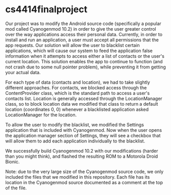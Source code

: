 cs4414finalproject
==================

Our project was to modify the Android source code (specifically a popular mod called Cyanogenmod 10.2) in order to give the user greater control over the way applications access their personal data. Currently, in order to install and run an application, a user must accept all permissions that the app requests. Our solution will allow the user to blacklist certain applications, which will cause our system to feed the application false information when it attempts to access either a list of contacts or the user's current location. This solution enables the app to continue to function (and not crash due to some null pointer problem), while preventing it from getting your actual data. 

For each type of data (contacts and location), we had to take slightly different approaches. For contacts, we blocked access through the ContentProvider class, which is the standard path to access a user's contacts list. Location is generally accessed through the LocationManager class, so to block location data we modified that class to return a default location (coordinates 0, 0) whenever a blacklisted application asked LocationManager for the location. 

To allow the user to modify the blacklist, we modified the Settings application that is included with Cyanogenmod. Now when the user opens the application manager section of Settings, they will see a checkbox that will allow them to add each application individually to the blacklist. 

We successfully build Cyanogenmod 10.2 with our modifications (harder than you might think), and flashed the resulting ROM to a Motorola Droid Bionic. 

Note: due to the very large size of the Cyanogenmod source code, we only included the files that we modified in this repository. Each file has its location in the Cyanogenmod source documented as a comment at the top of the file. 
